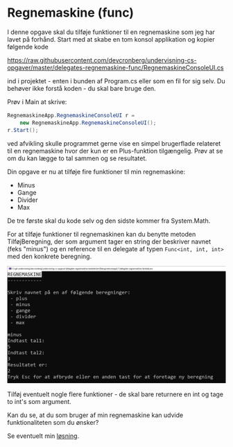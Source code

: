 ﻿# Regnemaskine (func)

I denne opgave skal du tilføje funktioner til en regnemaskine som
jeg har lavet på forhånd. Start med at skabe en tom konsol applikation
og kopier følgende kode 

https://raw.githubusercontent.com/devcronberg/undervisning-cs-opgaver/master/delegates-regnemaskine-func/RegnemaskineConsoleUI.cs

ind i projektet - enten i bunden af Program.cs eller som en fil for 
sig selv. Du behøver ikke forstå koden - du skal bare bruge den.

Prøv i Main at skrive:

```csharp
RegnemaskineApp.RegnemaskineConsoleUI r =
    new RegnemaskineApp.RegnemaskineConsoleUI();
r.Start();
```

ved afvikling skulle programmet gerne vise en simpel brugerflade
relateret til en regnemaskine hvor der kun er en Plus-funktion 
tilgængelig. Prøv at se om du kan lægge to tal sammen og se 
resultatet.

Din opgave er nu at tilføje fire funktioner til min regnemaskine:

- Minus
- Gange
- Divider
- Max

De tre første skal du kode selv og den sidste kommer fra System.Math.

For at tilføje funktioner til regnemaskinen kan du benytte metoden TilføjBeregning, 
der som argument tager en string der beskriver navnet (feks "minus") og en reference
til en delegate af typen ```Func<int, int, int>``` med den konkrete beregning. 

![](https://github.com/devcronberg/undervisning-cs-opgaver/blob/master/delegates-regnemaskine-delegate/Opgave/regnemaskine.png)

Tilføj eventuelt nogle flere funktioner - de skal bare returnere en int og tage to int's
som argument.

Kan du se, at du som bruger af min regnemaskine kan udvide funktionaliteten som du ønsker?

Se eventuelt min [løsning](https://github.com/devcronberg/undervisning-cs-opgaver/blob/master/delegates-regnemaskine-func/Program.cs).

